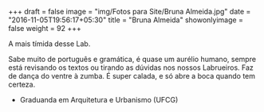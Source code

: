 +++
draft = false
image = "img/Fotos para Site/Bruna Almeida.jpg"
date = "2016-11-05T19:56:17+05:30"
title = "Bruna Almeida"
showonlyimage = false
weight = 92
+++

A mais tímida desse Lab.
<!--more-->

Sabe muito de português e gramática, é quase um aurélio humano, sempre está revisando os textos ou tirando as dúvidas nos nossos Labrueiros. Faz de dança do ventre à zumba. É super calada, e só abre a boca quando tem certeza.

* Graduanda em Arquitetura e Urbanismo (UFCG)

